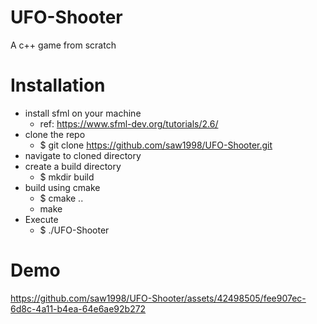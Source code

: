 # UFO-Shooter
A c++ game from scratch

# Installation
* install sfml on your machine
  * ref: https://www.sfml-dev.org/tutorials/2.6/
* clone the repo
  * $ git clone https://github.com/saw1998/UFO-Shooter.git
* navigate to cloned directory
* create a build directory
  * $ mkdir build
* build using cmake
  * $ cmake ..
  * make
* Execute
  * $ ./UFO-Shooter

# Demo

https://github.com/saw1998/UFO-Shooter/assets/42498505/fee907ec-6d8c-4a11-b4ea-64e6ae92b272



